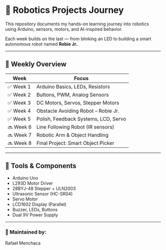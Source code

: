 # 🤖 Robotics Projects Journey

This repository documents my hands-on learning journey into robotics using Arduino, sensors, motors, and AI-inspired behavior.

Each week builds on the last — from blinking an LED to building a smart autonomous robot named **Robie Jr.**.

---

## 📅 Weekly Overview

| Week | Focus                                   |
|------|------------------------------------------|
| ✅ Week 1 | Arduino Basics, LEDs, Resistors       |
| ✅ Week 2 | Buttons, PWM, Analog Sensors          |
| ✅ Week 3 | DC Motors, Servos, Stepper Motors     |
| ✅ Week 4 | Obstacle Avoiding Robot – Robie Jr.   |
| ✅ Week 5 | Polish, Feedback Systems, LCD, Servo  |
| 🔜 Week 6 | Line Following Robot (IR sensors)     |
| 🔜 Week 7 | Robotic Arm & Object Handling         |
| 🔜 Week 8 | Final Project: Smart Object Picker    |

---

## 🧰 Tools & Components

- Arduino Uno
- L293D Motor Driver
- 28BYJ-48 Stepper + ULN2003
- Ultrasonic Sensor (HC-SR04)
- Servo Motor
- LCD1602 Display (Parallel)
- Buzzer, LEDs, Buttons
- Dual 9V Power Supply

---

### 👷 Maintained by:
Rafael Menchaca
